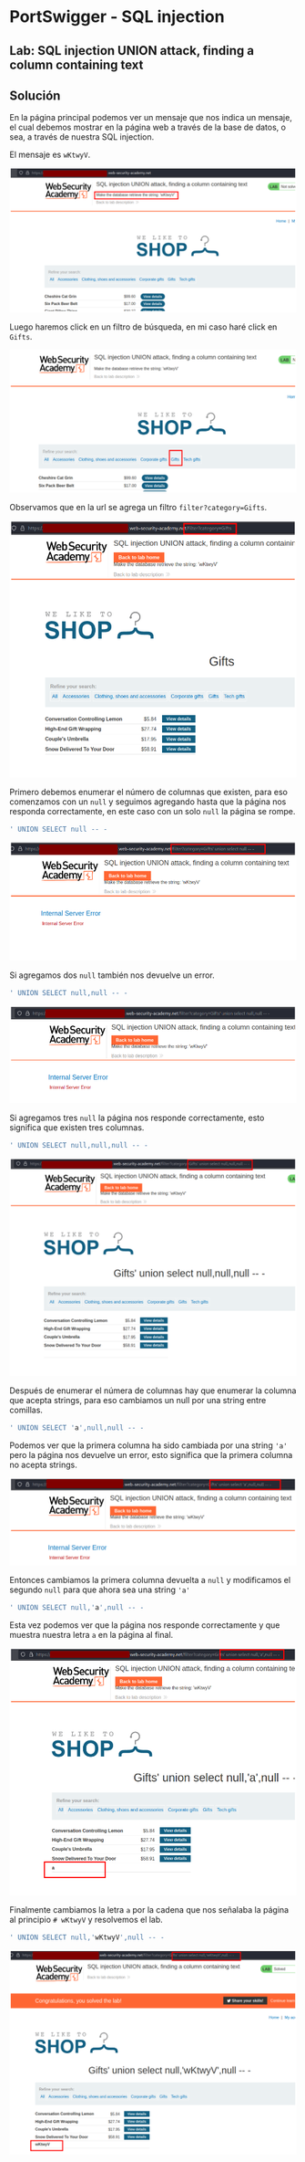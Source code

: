 # PortSwigger - SQL injection


## Lab: SQL injection UNION attack, finding a column containing text


## Solución

En la página principal podemos ver un mensaje que nos indica un mensaje, el cual debemos mostrar en la página web a través de la base de datos, o sea, a través de nuestra SQL injection.

El mensaje es `wKtwyV`.

![](./imagenes/lab4-1.png)

Luego haremos click en un filtro de búsqueda, en mi caso haré click en `Gifts`.

![](./imagenes/lab4-2.png)

Observamos que en la url se agrega un filtro `filter?category=Gifts`.

![](./imagenes/lab4-3.png)

Primero debemos enumerar el número de columnas que existen, para eso comenzamos con un `null` y seguimos agregando hasta que la página nos responda correctamente, en este caso con un solo `null` la página se rompe.

```sql
' UNION SELECT null -- -
```

![](./imagenes/lab4-4.png)

Si agregamos dos `null` también nos devuelve un error.

```sql
' UNION SELECT null,null -- -
```


![](./imagenes/lab4-5.png)

Si agregamos tres `null` la página nos responde correctamente, esto significa que existen tres columnas.

```sql
' UNION SELECT null,null,null -- -
```

![](./imagenes/lab4-6.png)

Después de enumerar el númera de columnas hay que enumerar la columna que acepta strings, para eso cambiamos un null por una string entre comillas.

```sql
' UNION SELECT 'a',null,null -- -
```

Podemos ver que la primera columna ha sido cambiada por una string `'a'` pero la página nos devuelve un error, esto significa que la primera columna no acepta strings.

![](./imagenes/lab4-7.png)

Entonces cambiamos la primera columna devuelta a `null` y modificamos el segundo `null` para que ahora sea una string `'a'`

```sql
' UNION SELECT null,'a',null -- -
```

Esta vez podemos ver que la página nos responde correctamente y que muestra nuestra letra `a` en la página al final.

![](./imagenes/lab4-8.png)

Finalmente cambiamos la letra `a` por la cadena que nos señalaba la página al principio `# wKtwyV` y resolvemos el lab.

```sql
' UNION SELECT null,'wKtwyV',null -- -
```

![](./imagenes/lab4-9.png)
